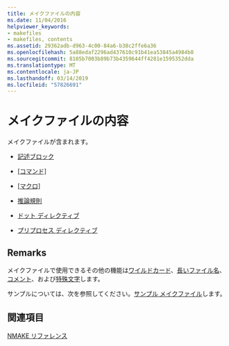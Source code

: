 ```yaml
---
title: メイクファイルの内容
ms.date: 11/04/2016
helpviewer_keywords:
- makefiles
- makefiles, contents
ms.assetid: 29362adb-d963-4c00-84a6-b38c2ffe6a36
ms.openlocfilehash: 5a88edaf2296ad437610c91b41ea53845a4984b0
ms.sourcegitcommit: 8105b7003b89b73b4359644ff4281e1595352dda
ms.translationtype: MT
ms.contentlocale: ja-JP
ms.lasthandoff: 03/14/2019
ms.locfileid: "57826691"
---
```

# <a name="contents-of-a-makefile"></a>メイクファイルの内容

メイクファイルが含まれます。

- [記述ブロック](description-blocks.md)

- [[コマンド]](commands-in-a-makefile.md)

- [[マクロ]](macros-and-nmake.md)

- [推論規則](inference-rules.md)

- [ドット ディレクティブ](dot-directives.md)

- [プリプロセス ディレクティブ](makefile-preprocessing.md)

## <a name="remarks"></a>Remarks

メイクファイルで使用できるその他の機能は[ワイルドカード](wildcards-and-nmake.md)、[長いファイル名](long-filenames-in-a-makefile.md)、[コメント](comments-in-a-makefile.md)、および[特殊文字](special-characters-in-a-makefile.md)します。

サンプルについては、次を参照してください。[サンプル メイクファイル](sample-makefile.md)します。

## <a name="see-also"></a>関連項目

[NMAKE リファレンス](nmake-reference.md)